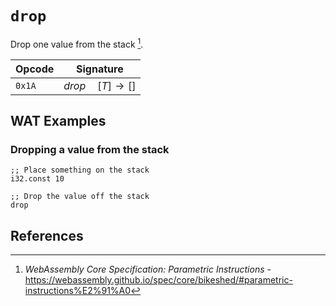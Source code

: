 
# `drop`

Drop one value from the stack [^§2.4.4].



| Opcode | Signature |
|--------|-----------|
| `0x1A` | $drop \quad [ T ] \to [ ]$ |



## WAT Examples

### Dropping a value from the stack

```wasm
;; Place something on the stack
i32.const 10

;; Drop the value off the stack
drop
```



## References

[^§2.4.4]: _WebAssembly Core Specification: Parametric Instructions_ - <https://webassembly.github.io/spec/core/bikeshed/#parametric-instructions%E2%91%A0>

